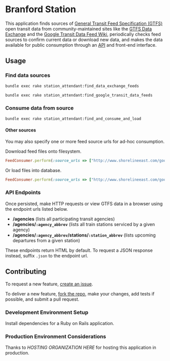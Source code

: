 # Branford Station

This application
 finds sources of [General Transit Feed Specification (GTFS)](https://developers.google.com/transit/gtfs/) open transit data from community-maintained sites like
  the [GTFS Data Exchange](http://www.gtfs-data-exchange.com/) and 
  the [Google Transit Data Feed Wiki](https://code.google.com/p/googletransitdatafeed/wiki/PublicFeeds),
 periodically checks feed sources to confirm current data or download new data,
 and makes the data available for public consumption through an [API](http://en.wikipedia.org/wiki/Application_programming_interface) and front-end interface.

##  Usage

### Find data sources

```` sh
bundle exec rake station_attendant:find_data_exchange_feeds
````

```` sh
bundle exec rake station_attendant:find_google_transit_data_feeds
````

### Consume data from source

``` sh
bundle exec rake station_attendant:find_and_consume_and_load
```

#### Other sources

You may also specify one or more feed source urls for ad-hoc consumption.

Download feed files onto filesystem.

```` rb
FeedConsumer.perform(:source_urls => ["http://www.shorelineeast.com/google_transit.zip", "http://web.mta.info/developers/data/mnr/google_transit.zip"])
````

Or load files into database.

 ```` rb
FeedConsumer.perform(:source_urls => ["http://www.shorelineeast.com/google_transit.zip", "http://web.mta.info/developers/data/mnr/google_transit.zip"], :load => true)
````

### API Endpoints

Once persisted, make HTTP requests or view GTFS data in a browser using the endpoint urls listed below.

 + **/agencies** (lists all participating transit agencies)
 + **/agencies/`:agency_abbrev`** (lists all train stations serviced by a given agency)
 + **/agencies/`:agency_abbrev`/stations/`:station_abbrev`** (lists upcoming departures from a given station)

These endpoints return HTML by default. To request a JSON response instead, suffix `.json` to the endpoint url.

## Contributing

To request a new feature, [create an issue](https://github.com/s2t2/branford_station/issues/new).

To deliver a new feature, [fork the repo](https://github.com/s2t2/branford_station/issues#fork-destination-box), make your changes, add tests if possible, and submit a pull request.

### Development Environment Setup

Install dependencies for a Ruby on Rails application.

### Production Environment Considerations

Thanks to *HOSTING ORGANIZATION HERE* for hosting this application in production.
